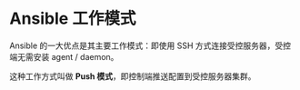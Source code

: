 # Ansible 工作模式

Ansible 的一大优点是其主要工作模式：即使用 SSH 方式连接受控服务器，受控端无需安装 agent / daemon。

这种工作方式叫做 **Push 模式**，即控制端推送配置到受控服务器集群。
